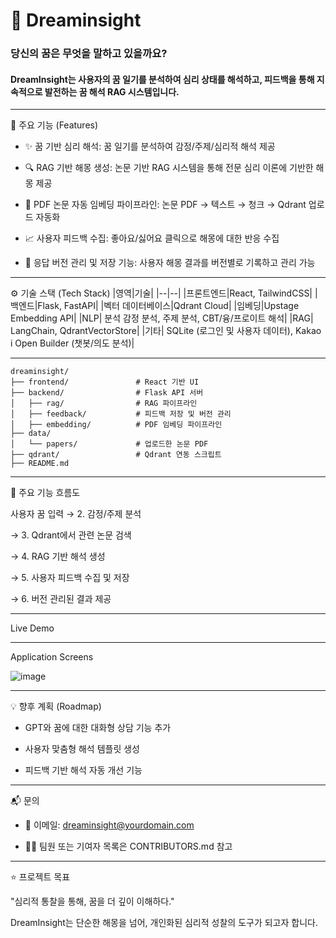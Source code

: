 # 🧠 **Dreaminsight**
### 당신의 꿈은 무엇을 말하고 있을까요?
#### DreamInsight는 사용자의 꿈 일기를 분석하여 심리 상태를 해석하고, 피드백을 통해 지속적으로 발전하는 꿈 해석 RAG 시스템입니다.
___
📌 주요 기능 (Features)
- ✨ 꿈 기반 심리 해석:
꿈 일기를 분석하여 감정/주제/심리적 해석 제공

- 🔍 RAG 기반 해몽 생성:
논문 기반 RAG 시스템을 통해 전문 심리 이론에 기반한 해몽 제공

- 🧾 PDF 논문 자동 임베딩 파이프라인:
논문 PDF → 텍스트 → 청크 → Qdrant 업로드 자동화

- 📈 사용자 피드백 수집:
좋아요/싫어요 클릭으로 해몽에 대한 반응 수집

- 💾 응답 버전 관리 및 저장 기능:
사용자 해몽 결과를 버전별로 기록하고 관리 가능

___
⚙️ 기술 스택 (Tech Stack)
|영역|기술|
|--|--|
|프론트엔드|React, TailwindCSS|
|백엔드|Flask, FastAPI|
|벡터 데이터베이스|Qdrant Cloud|
|임베딩|Upstage Embedding API|
|NLP| 분석	감정 분석, 주제 분석, CBT/융/프로이트 해석|
|RAG|	LangChain, QdrantVectorStore|
|기타|	SQLite (로그인 및 사용자 데이터), Kakao i Open Builder (챗봇/의도 분석)|

___
```
dreaminsight/
├── frontend/               # React 기반 UI
├── backend/                # Flask API 서버
│   ├── rag/                # RAG 파이프라인
│   ├── feedback/           # 피드백 저장 및 버전 관리
│   ├── embedding/          # PDF 임베딩 파이프라인
├── data/
│   └── papers/             # 업로드한 논문 PDF
├── qdrant/                 # Qdrant 연동 스크립트
├── README.md
```
___
🧪 주요 기능 흐름도

사용자 꿈 입력 → 2. 감정/주제 분석

→ 3. Qdrant에서 관련 논문 검색

→ 4. RAG 기반 해석 생성

→ 5. 사용자 피드백 수집 및 저장

→ 6. 버전 관리된 결과 제공
___
Live Demo
___
Application Screens

![image](https://www.google.co.kr/url?sa=i&url=https%3A%2F%2Fwww.donga.com%2Fnews%2FCulture%2Farticle%2Fall%2F20170125%2F82580811%2F1&psig=AOvVaw3W-4aB2nX3q0brOD6nj4zc&ust=1743690601763000&source=images&cd=vfe&opi=89978449&ved=0CBQQjRxqFwoTCICYsOnHuYwDFQAAAAAdAAAAABAE)
___
💡 향후 계획 (Roadmap)
 - GPT와 꿈에 대한 대화형 상담 기능 추가

 - 사용자 맞춤형 해석 템플릿 생성

 - 피드백 기반 해석 자동 개선 기능
___
📬 문의
- 📧 이메일: dreaminsight@yourdomain.com

- 🧑‍💻 팀원 또는 기여자 목록은 CONTRIBUTORS.md 참고
___
⭐️ 프로젝트 목표

"심리적 통찰을 통해, 꿈을 더 깊이 이해하다."

DreamInsight는 단순한 해몽을 넘어, 개인화된 심리적 성찰의 도구가 되고자 합니다.

